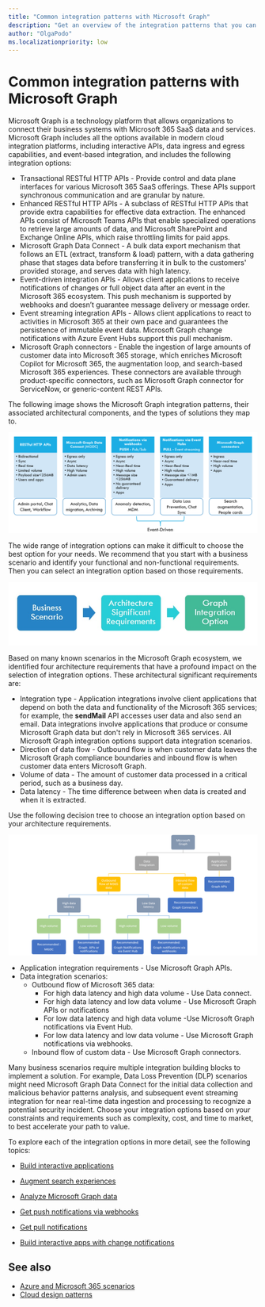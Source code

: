 ```yaml
---
title: "Common integration patterns with Microsoft Graph"
description: "Get an overview of the integration patterns that you can apply to solutions that you build using Microsoft Graph."
author: "OlgaPodo"
ms.localizationpriority: low
---
```


# Common integration patterns with Microsoft Graph

Microsoft Graph is a technology platform that allows organizations to connect their business systems with Microsoft 365 SaaS data and services. Microsoft Graph includes all the options available in modern cloud integration platforms, including interactive APIs, data ingress and egress capabilities, and event-based integration, and includes the following integration options:

- Transactional RESTful HTTP APIs - Provide control and data plane interfaces for various Microsoft 365 SaaS offerings. These APIs support synchronous communication and are granular by nature.  
- Enhanced RESTful HTTP APIs - A subclass of RESTful HTTP APIs that provide extra capabilities for effective data extraction. The enhanced APIs consist of Microsoft Teams APIs that enable specialized operations to retrieve large amounts of data, and  Microsoft SharePoint and Exchange Online APIs, which raise throttling limits for paid apps.
- Microsoft Graph Data Connect - A bulk data export mechanism that follows an ETL (extract, transform & load) pattern, with a data gathering phase that stages data before transferring it in bulk to the customers' provided storage, and serves data with high latency.  
- Event-driven integration APIs - Allows client applications to receive notifications of changes or full object data after an event in the Microsoft 365 ecosystem. This push mechanism is supported by webhooks and doesn’t guarantee message delivery or message order. 
- Event streaming integration APIs - Allows client applications to react to activities in Microsoft 365 at their own pace and guarantees the persistence of immutable event data. Microsoft Graph change notifications with Azure Event Hubs support this pull mechanism. 
- Microsoft Graph connectors - Enable the ingestion of large amounts of customer data into Microsoft 365 storage, which enriches Microsoft Copilot for Microsoft 365, the augmentation loop, and search-based Microsoft 365 experiences. These connectors are available through product-specific connectors, such as Microsoft Graph connector for ServiceNow, or generic-content REST APIs.

The following image shows the Microsoft Graph integration patterns, their associated architectural components, and the types of solutions they map to.

![A diagram that lists integration patterns, the associated architectural components for each, and types of solutions](./images/integrationoptions.png)

The wide range of integration options can make it difficult to choose the best option for your needs. We recommend that you start with a business scenario and identify your functional and non-functional requirements. Then you can select an integration option based on those requirements.

![Diagram of the analysis flow which starts with a business scenario, then the definition of architecture requirements, and then the selection of an integration option](./images/scenariorequirementssolution.jpg)

Based on many known scenarios in the Microsoft Graph ecosystem, we identified four architecture requirements that have a profound impact on the selection of integration options. These architectural significant requirements are:

- Integration type - Application integrations involve client applications that depend on both the data and functionality of the Microsoft 365 services; for example, the **sendMail** API accesses user data and also send an email. Data integrations involve applications that produce or consume Microsoft Graph data but don't rely in Microsoft 365 services. All Microsoft Graph integration options support data integration scenarios.
- Direction of data flow - Outbound flow is when customer data leaves the Microsoft Graph compliance boundaries and inbound flow is when customer data enters Microsoft Graph.
- Volume of data - The amount of customer data processed in a critical period, such as a business day.
- Data latency - The time difference between when data is created and when it is extracted.

Use the following decision tree to choose an integration option based on your architecture requirements.

![decisionTree](./images/graph-arc-center/decisiontree.png)

- Application integration requirements - Use Microsoft Graph APIs.
- Data integration scenarios:
  - Outbound flow of Microsoft 365 data:
    - For high data latency and high data volume - Use Data connect.
    - For high data latency and low data volume - Use Microsoft Graph APIs or notifications
    - For low data latency and high data volume -Use Microsoft Graph notifications via Event Hub.
    - For low data latency and low data volume - Use Microsoft Graph notifications via webhooks.
  - Inbound flow of custom data - Use Microsoft Graph connectors.

Many business scenarios require multiple integration building blocks to implement a solution. For example, Data Loss Prevention (DLP) scenarios might need Microsoft Graph Data Connect for the initial data collection and malicious behavior patterns analysis, and subsequent event streaming integration for near real-time data ingestion and processing to recognize a potential security incident. Choose your integration options based on your constraints and requirements such as complexity, cost, and time to market, to best accelerate your path to value.

To explore each of the integration options in more detail, see the following topics:

- [Build interactive applications](./patterns/interactive-applications.md)

- [Augment search experiences](./patterns/augment-search-experience-with-custom-data.md)

- [Analyze Microsoft Graph data](./patterns/analyze-storage-data.md)
  
- [Get push notifications via webhooks](./patterns/notifications-in-push-mode.md)

- [Get pull notifications](./patterns/notifications-in-pull-mode.md)

- [Build interactive apps with change notifications](./patterns/interactive-app-with-change-notifications-via-webhooks.md)


## See also

- [Azure and Microsoft 365 scenarios](./azure/architecture/solutions/microsoft-365-scenarios)
- [Cloud design patterns](./azure/architecture/patterns/)
  
